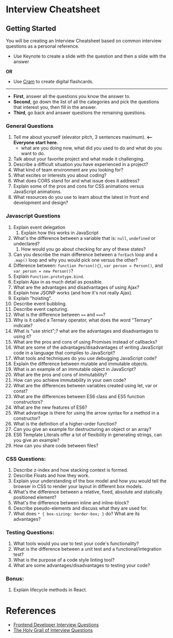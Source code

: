 # Interview Cheatsheet

## Getting Started

You will be creating an Interview Cheatsheet based on common interview questions as a personal reference. 

- Use Keynote to create a slide with the question and then a slide with the answer

**OR**

- Use [Cram](https://www.cram.com/) to create digital flashcards.

********

- **First**, answer all the questions you know the answer to.
- **Second**, go down the list of all the categories and pick the questions that interest you, then fill in the answer.
- **Third**, go back and answer questions the remaining questions.


### General Questions

1. Tell me about yourself (elevator pitch, 3 sentences maximum).  **<-- Everyone start here.**
    - what are you doing now, what did you used to do and what do you want to do.
1. Talk about your favorite project and what made it challenging.  
1. Describe a difficult situation you have experienced in a project?  
1. What kind of team environment are you looking for?
1. What excites or interests you about coding?
1. What does CORS stand for and what issue does it address?
1. Explain some of the pros and cons for CSS animations versus JavaScript animations.
1. What resources do you use to learn about the latest in front end development and design?


### Javascript Questions

1. Explain event delegation
    1. Explain how this works in JavaScript
1. What's the difference between a variable that is: `null`, `undefined` or undeclared?
    1. How would you go about checking for any of these states?
1. Can you describe the main difference between a `forEach` loop and a `.map()` loop and why you would pick one versus the other?
1. Difference between: `function Person(){}`, `var person = Person()`, and `var person = new Person()`?
1. Explain `Function.prototype.bind`.
1. Explain Ajax in as much detail as possible.
1. What are the advantages and disadvantages of using Ajax?
1. Explain how JSONP works (and how it's not really Ajax).
1. Explain "hoisting".
1. Describe event bubbling.
1. Describe event capturing.
1. What is the difference between `==` and `===`?
1. Why is it called a Ternary operator, what does the word "Ternary" indicate?
1. What is "use strict";? what are the advantages and disadvantages to using it?
1. What are the pros and cons of using Promises instead of callbacks?
1. What are some of the advantages/disadvantages of writing JavaScript code in a language that compiles to JavaScript?
1. What tools and techniques do you use debugging JavaScript code?
1. Explain the difference between mutable and immutable objects.
1. What is an example of an immutable object in JavaScript?
1. What are the pros and cons of immutability?
1. How can you achieve immutability in your own code?
1. What are the differences between variables created using let, var or const?
1. What are the differences between ES6 class and ES5 function constructors?
1. What are the new features of ES6?
1. What advantage is there for using the arrow syntax for a method in a constructor?
1. What is the definition of a higher-order function?
1. Can you give an example for destructuring an object or an array?
1. ES6 Template Literals offer a lot of flexibility in generating strings, can you give an example?
1. How can you share code between files?


### CSS Questions:
1. Describe z-index and how stacking context is formed.
1. Describe Floats and how they work.
1. Explain your understanding of the box model and how you would tell the browser in CSS to render your layout in different box models.
1. What's the difference between a relative, fixed, absolute and statically positioned element?
1. What's the difference between inline and inline-block?
1. Describe pseudo-elements and discuss what they are used for.
1. What does `* { box-sizing: border-box; }` do? What are its advantages?


### Testing Questions:
1. What tools would you use to test your code's functionality?
1. What is the difference between a unit test and a functional/integration test?
1. What is the purpose of a code style linting tool?
1. What are some advantages/disadvantages to testing your code?

### Bonus:
1. Explain lifecycle methods in React.

# References
- [Frontend Developer Interview Questions](https://github.com/h5bp/Front-end-Developer-Interview-Questions)
- [The Holy Grail of Interview Questions](https://github.com/MaximAbramchuck/awesome-interview-questions)

